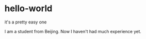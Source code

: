 # hello-world
it's a pretty easy one

I am a student from Beijing. Now I haven't had much experience yet.
